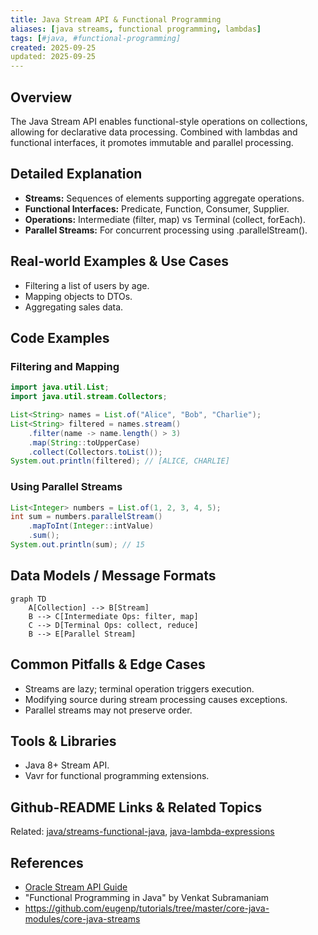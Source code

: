 ```yaml
---
title: Java Stream API & Functional Programming
aliases: [java streams, functional programming, lambdas]
tags: [#java, #functional-programming]
created: 2025-09-25
updated: 2025-09-25
---
```


## Overview
The Java Stream API enables functional-style operations on collections, allowing for declarative data processing. Combined with lambdas and functional interfaces, it promotes immutable and parallel processing.

## Detailed Explanation
- **Streams:** Sequences of elements supporting aggregate operations.
- **Functional Interfaces:** Predicate, Function, Consumer, Supplier.
- **Operations:** Intermediate (filter, map) vs Terminal (collect, forEach).
- **Parallel Streams:** For concurrent processing using .parallelStream().

## Real-world Examples & Use Cases
- Filtering a list of users by age.
- Mapping objects to DTOs.
- Aggregating sales data.

## Code Examples
### Filtering and Mapping
```java
import java.util.List;
import java.util.stream.Collectors;

List<String> names = List.of("Alice", "Bob", "Charlie");
List<String> filtered = names.stream()
    .filter(name -> name.length() > 3)
    .map(String::toUpperCase)
    .collect(Collectors.toList());
System.out.println(filtered); // [ALICE, CHARLIE]
```

### Using Parallel Streams
```java
List<Integer> numbers = List.of(1, 2, 3, 4, 5);
int sum = numbers.parallelStream()
    .mapToInt(Integer::intValue)
    .sum();
System.out.println(sum); // 15
```

## Data Models / Message Formats
```mermaid
graph TD
    A[Collection] --> B[Stream]
    B --> C[Intermediate Ops: filter, map]
    C --> D[Terminal Ops: collect, reduce]
    B --> E[Parallel Stream]
```

## Common Pitfalls & Edge Cases
- Streams are lazy; terminal operation triggers execution.
- Modifying source during stream processing causes exceptions.
- Parallel streams may not preserve order.

## Tools & Libraries
- Java 8+ Stream API.
- Vavr for functional programming extensions.

## Github-README Links & Related Topics
Related: [java/streams-functional-java](../java/streams-functional-java/), [java-lambda-expressions](../java-lambda-expressions/)

## References
- [Oracle Stream API Guide](https://docs.oracle.com/javase/8/docs/api/java/util/stream/package-summary.html)
- "Functional Programming in Java" by Venkat Subramaniam
- https://github.com/eugenp/tutorials/tree/master/core-java-modules/core-java-streams